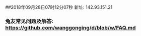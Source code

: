 ##2018年09月28日07时12分07秒 新址: 142.93.151.21
### 兔友常见问题及解答: https://github.com/wanggonging/d/blob/w/FAQ.md
